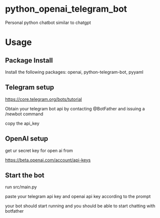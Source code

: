 # python_openai_telegram_bot
Personal python chatbot similar to chatgpt


# Usage
## Package Install
Install the following packages: openai, python-telegram-bot, pyyaml

## Telegram setup
https://core.telegram.org/bots/tutorial

Obtain your telegram bot api by contacting @BotFather and issuing a /newbot command

copy the api_key

## OpenAI setup
get ur secret key for open ai from

https://beta.openai.com/account/api-keys

## Start the bot
run src/main.py

paste your telegram api key and openai api key according to the prompt

your bot should start running and you should be able to start chatting with botfather
